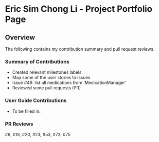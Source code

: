 # Eric Sim Chong Li - Project Portfolio Page

## Overview
The following contains my contribution summary and pull request reviews.

### Summary of Contributions
- Created relevant milestones labels
- Map some of the user stories to issues
- Issue #49: list all medications from 'MedicationManager' 
- Reviewed some pull requests (PR)

### User Guide Contributions
- To be filled in.

### PR Reviews
#9, #18, #20, #23, #53, #73, #75
